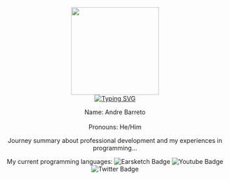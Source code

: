 <div id="header" align="center">
  <img src="https://i.imgur.com/DQtEKwl.png" width="200"/>
</div>

<div id="intro" align="center">
<a href="https://git.io/typing-svg"><img src="https://readme-typing-svg.demolab.com?font=Fira+Code&pause=1000&random=false&width=500&lines=Hello!+%F0%9F%91%8B+Allow+me+to+introduce+myself!" alt="Typing SVG" /></a>

<p>
  Name: Andre Barreto <br></br>
  Pronouns: He/Him

  Journey summary about professional development and my experiences in programming...
</p>

<div id="badges">
  My current programming languages:
  <img src="https://img.shields.io/badge/EarSketch-purple?style=for-the-badge&logo=.earsketchsmall%20%7B%0A%09background-image%3A%20url(data%3Aimage%2Fpng%3Bbase64%2CiVBORw0KGgoAAAANSUhEUgAAAGQAAAAyCAYAAACqNX6%2BAAAGtUlEQVR42u2be0xTVxjAi4gPoE%2FaQnn0XaC0tFAo5VFayqMKyKsI4uRNNXMRsiVLbJf5SNDh5nvJNjI3NjXbH44sUxIyHLiNuChmmWEZmRETt5htaha3xSjGB%2Bw7zT1Y94c8JHJPd7%2BkIV%2B499zvO79zvvOd79zLYjHCCCM0kjZ3myDVlLI7OkbyuynNZKCjjWqNep9UJv0%2Bx5qz%2FujRj4MDEsSJz04EAQAPX8CbCA1bOYV%2BSbqkLjraKomO%2BgXbKJFEXS1yFuUEFAyPZ2uIQiHvm3YyOuqqc1VR5clTJ2k5%2Brbv2MZPSzft5PF595C9bE74I6PR4A4YIEqV4hMMQ61Rnerc1bmcBLsrKivUkVHim8jucHbYZIbFXEo8jOycbFtYeKgPBqwbFw4cPLCUJPtLSkvUXB7HN1MihIIbHq9nBdFAIDyNUCNsKj%2FfoSPRB41G%2FQae4dqkxM3EwihyFsYiEMgRcaToHKl%2BuKpdQvDjIfJDJBb%2BSCyQ%2BARNvd%2Fa0UHyTBeKIi7itaSjo51DpBNx0thuDESfrMskGUhsXMwH2BdjisFM6KgSfomdKF1TIluodt%2FrfpfT09MT9lw3i2qVB%2Fsik0vJzLZiYqPPYyeysjMFC9FmWXlZJGQ7dyGW39r80ovs5%2BULpL9u7IvNlusmHkiONXtBgOj1Ogtu05xh1iwGkFyb9f8LpKKyPEoqi%2FvWYEz2MkBoAIQv4Pk6AjrkAQNkEYDUrV8XDrv7xsqqCt%2F1cK%2Bbqn9NMUAWAYhSpThKVVkHGCALLCKxaBrI9u3b%2BLOE2I%2Buh1B1nk5AErUJrY%2F3VHoygQgi%2BL9SnXtnDrOKlkDiEzQ2%2FFxIMt4iDkb1WleMXx1rmHQgTc2NXDYn3FfPiowUjxIHRKlS9uCOS0sz1ZIOBAnMDF%2FlAR0nwJroIALE2NhYUIbF%2FCo%2BA4HFcKy3t3dJIABx5Oclwix5gJ4N4fivqqpKE21B5DnsblNa6v7YuJgruMMgVN1YW1Mtfdp9jY0N4jxHXllX1xtL5wukvKJMs2q1sxC3uXGTW2jPs5d17uoMQbrX61kOz6hobWvhIf3y5ctB%2BQX5zipXpRzfU7qmNGN18aq0mfy0ZGY0cbjsR%2Bj58HcSssKvLZYMb1n5mtW0AhIhFEzhjkKzI9mgP97S0syb6T6xWPQDdfDjmQ%2BQa9euBcO1t5Gekmp0UCnqOaRr4tU7ka5SKw9Rs9WXSoNtFdTZxp9ILy4plqOyOoz%2BSehwyUw2A%2Fx0uUL%2BM7YD%2FWAg9tMKiFAUMeVvYGRU5B8wawpnuk%2BhlH8KHTqZakqpRDp06is8PhcB2of0zCxLFvz%2FgVwh%2BwbptetqhDDz%2FgZA19s72kOp2P4TDIh7ENcTqN39ONVJR5AObfVTdp2nrndTYWeKSkC4AOsWLNY3G5san1qw3H9gf5AxxbCby%2BPc9%2FdXJpfSC8ix48cEDY31BghbndChd6m3NR6mm9NnLFUPDg4%2B0QmnT5%2FmPKkPhI2PjwdhfWhoaNnw8HAI1kdHR4MHBgZW%2BpVb5gTEZ8PQ4LIzZ86EzGLj%2BhGGEB0juWK15mzweLcq%2Bvr62LRdT2pqa7QA5Q4Vev6pb6gPf57Pnw%2BQ2Uhauqkcw4iTxp7du3cvOS88wM52MzYeYrknEIBAqByjZv79kpJiCYsk2bJlSyibw%2FaliLC%2BjNEJCKxbrdRrPY9m2yZkYdLH2aP4KyJLJ%2BDwJeQALIAPR0ZGgukCBEKqCJKEYZ1et3MOpZMSDEShVLxOJBDIhKaLiy9sWC%2BgC5D5CACcrvZCaswc4c6tbKPoRXU0SKHbFgoIc2L4DDJ8dnjJ4bcPRWOdAbLIQP4rDBAGCAOEATK7LOs77ESyQU80EEjh%2FbIsSxOpQE5hJ4qchQkkA1FrVJ3YF5Va6SQSiEwunf6uIlGb6CQZCAyuz7EvmVkWLZFAknRaJ3YCNlYHF8sOGN2HqQOzgWcIWb%2BhNnh87kRPz4dLiQTS0toc6v85WPf73SGLYYf3Nc%2BK%2FAJH1cZNG%2Fnzud%2BeZ8%2F2%2B2C1n0WySGVxR%2Fy%2BEWknzX50DhMdIxmZfmEj3UT2J9KuapcIn41wuOwJqzXHSJL9Wm3iNr8zkCFWIAgsgrXovJo6sJqw59mq6G7znjf3LNfpk97Bb8%2BIxMKbtetqxKxAkdxc61p8tIuchAzsQmFRQQFNB5AXAFz3O6q9VFdXF8sKNGloqJcqVYov8GzRxGtepqOdIrHoIpWI3DamGHZ07elaxgpkaW1rlZszzLtqaukZAmz2XJfNltsMYSuMxQgjjNBI%2FgUjK%2FiNZjagBQAAAABJRU5ErkJggg%3D%3D)%3B%0A%7D" alt="Earsketch Badge"/>
  <img src="https://img.shields.io/badge/YouTube-red?style=for-the-badge&logo=youtube&logoColor=white" alt="Youtube Badge"/>
  <img src="https://img.shields.io/badge/Twitter-blue?style=for-the-badge&logo=twitter&logoColor=white" alt="Twitter Badge"/>
</div>
</div>

<!--
**andrebarretocubed/andrebarretocubed** is a ✨ _special_ ✨ repository because its `README.md` (this file) appears on your GitHub profile.

Here are some ideas to get you started:

- 🔭 I’m currently working on ...
- 🌱 I’m currently learning ...
- 👯 I’m looking to collaborate on ...
- 🤔 I’m looking for help with ...
- 💬 Ask me about ...
- 📫 How to reach me: ...
- 😄 Pronouns: ...
- ⚡ Fun fact: ...
-->


